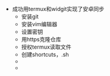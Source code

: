 - 成功用termux和widgit实现了安卓同步
	- 安装git
	- 安装vim编辑器
	- 设置密钥
	- 用https克隆仓库
	- 授权termux读取文件
	- 创建shortcuts，.sh
	-
	-